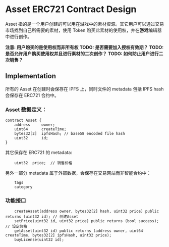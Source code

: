 # Asset ERC721 Contract Design
Asset 指的是一个用户创建的可以用在游戏中的素材资源。其它用户可以通过交易市场找到自己所需要的素材，使用 Token 购买此素材的使用权，并在**游戏**编辑器中进行创作。

**注意: 用户购买的是使用权而非所有权**
**TODO: 是否需要加入授权有效期？**
**TODO: 是否允许用户购买使用权并且进行素材的二次创作？**
**TODO: 如何防止用户进行二次销售？**

## Implementation
所有的 Asset 在创建时会保存在 IPFS 上，同时文件的 metadata 包括 IPFS hash 会保存在 ERC721 合约中。

### Asset 数据定义：

```
contract Asset {
	address 	owner;
	uint64 		createTime;
	bytes32[2] 	ipfsHash; // base58 encoded file hash
	uint32		id;
}
```

其它保存在 ERC721 的 metadata:
```
	uint32	price;  // 销售价格
```

另外一部分 metadata 属于外部数据，会保存在交易网站而非智能合约中：
```
	tags
	category
```

### 功能接口
```
	createAsset(address owner, bytes32[2] hash, uint32 price) public returns (uint32 id); // 创建Asset
	setPrice(uint32 id, uint32 price) public returns (bool success); // 设定价格
	getAsset(uint32 id) public returns (address owner, uint64 createTime, bytes32[2] ipfsHash, uint32 price);
	buyLicense(uint32 id);
	
```
